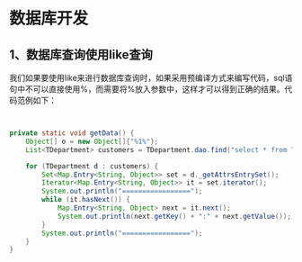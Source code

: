 # 数据库开发

## 1、数据库查询使用like查询

我们如果要使用like来进行数据库查询时，如果采用预编译方式来编写代码，sql语句中不可以直接使用%，而需要将%放入参数中，这样才可以得到正确的结果。代码范例如下：

```java


private static void getData() {
    Object[] o = new Object[]{"%1%"}; 
    List<TDepartment> customers = TDepartment.dao.find("select * from T_DEPARTMENT where 1=1 " + " and OFFICECODE like ? ", o); 

    for (TDepartment d : customers) { 
        Set<Map.Entry<String, Object>> set = d._getAttrsEntrySet();
        Iterator<Map.Entry<String, Object>> it = set.iterator(); 
        System.out.println("================="); 
        while (it.hasNext()) { 
            Map.Entry<String, Object> next = it.next(); 
            System.out.println(next.getKey() + ":" + next.getValue()); 
        } 
        System.out.println("================="); 
    }
}


```

